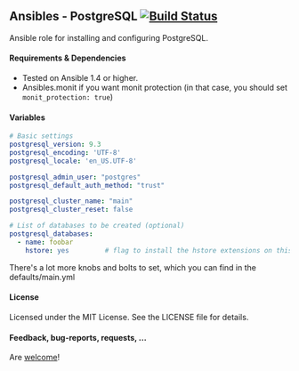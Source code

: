 ## Ansibles - PostgreSQL [![Build Status](https://travis-ci.org/Ansibles/postgresql.png)](https://travis-ci.org/Ansibles/postgresql)

Ansible role for installing and configuring PostgreSQL.


#### Requirements & Dependencies
- Tested on Ansible 1.4 or higher.
- Ansibles.monit if you want monit protection (in that case, you should set `monit_protection: true`)


#### Variables

```yaml
# Basic settings
postgresql_version: 9.3
postgresql_encoding: 'UTF-8'
postgresql_locale: 'en_US.UTF-8'

postgresql_admin_user: "postgres"
postgresql_default_auth_method: "trust"

postgresql_cluster_name: "main"
postgresql_cluster_reset: false

# List of databases to be created (optional)
postgresql_databases:
  - name: foobar
    hstore: yes         # flag to install the hstore extensions on this database (yes/no)


```

There's a lot more knobs and bolts to set, which you can find in the defaults/main.yml

#### License

Licensed under the MIT License. See the LICENSE file for details.

#### Feedback, bug-reports, requests, ...

Are [welcome](https://github.com/ansibles/postgresql/issues)!
